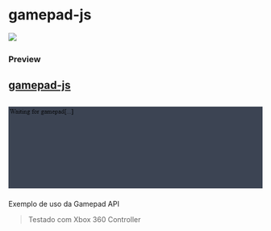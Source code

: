 # gamepad-js
<a href="https://codeclimate.com/github/WLLR9505/gamepad-js/maintainability"><img src="https://api.codeclimate.com/v1/badges/8e4e2897a5852f87aa8f/maintainability" /></a>

### Preview
[gamepad-js](https://wllr9505.github.io/gamepad-js/)
---
![demo](./img/demo.gif)
---

Exemplo de uso da Gamepad API  

> Testado com Xbox 360 Controller
